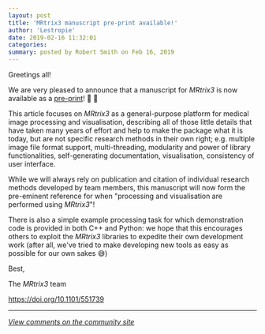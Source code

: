 ```yaml
---
layout: post
title: 'MRtrix3 manuscript pre-print available!'
author: 'Lestropie'
date: 2019-02-16 11:32:01
categories:
summary: posted by Robert Smith on Feb 16, 2019
---
```

Greetings all!

We are very pleased to announce that a manuscript for *MRtrix3* is now available as a [pre-print](https://www.biorxiv.org/content/10.1101/551739v1)! :confetti_ball: :champagne: 

This article focuses on *MRtrix3* as a general-purpose platform for medical image processing and visualisation, describing all of those little details that have taken many years of effort and help to make the package what it is today, but are not specific research methods in their own right; e.g. multiple image file format support, multi-threading, modularity and power of library functionalities, self-generating documentation, visualisation, consistency of user interface.

While we will always rely on publication and citation of individual research methods developed by team members, this manuscript will now form the pre-eminent reference for when "processing and visualisation are performed using *MRtrix3*"!

There is also a simple example processing task for which demonstration code is provided in both C++ and Python: we hope that this encourages others to exploit the *MRtrix3* libraries to expedite their own development work (after all, we've tried to make developing new tools as easy as possible for our own sakes :sweat_smile:)

Best,

The *MRtrix3* team 

https://doi.org/10.1101/551739

---

*[View comments on the community site](https://community.mrtrix.org/t/2281)*

            